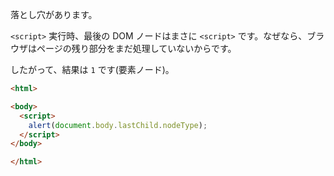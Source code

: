 落とし穴があります。

`<script>` 実行時、最後の DOM ノードはまさに `<script>` です。なぜなら、ブラウザはページの残り部分をまだ処理していないからです。

したがって、結果は `1` です(要素ノード)。

```html run height=60
<html>

<body>
  <script>
    alert(document.body.lastChild.nodeType);
  </script>
</body>

</html>
```
